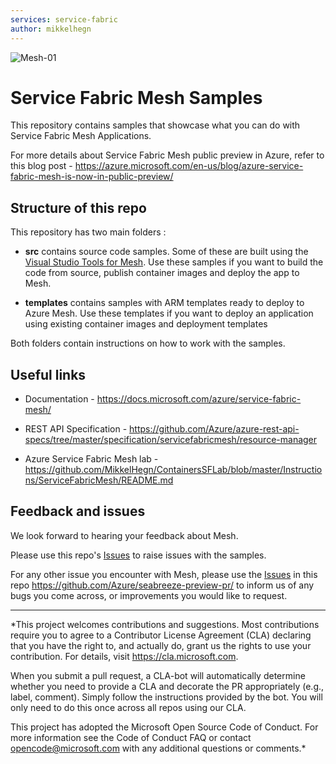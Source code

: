 ```yaml
---
services: service-fabric
author: mikkelhegn
---
```


![Mesh-01](./media/Mesh_icon.png)

# Service Fabric Mesh Samples

This repository contains samples that showcase what you can do with Service Fabric Mesh Applications.

For more details about Service Fabric Mesh public preview in Azure, refer to this blog post - https://azure.microsoft.com/en-us/blog/azure-service-fabric-mesh-is-now-in-public-preview/

## Structure of this repo

This repository has two main folders :

- **src** contains source code samples. Some of these are built using the [Visual Studio Tools for Mesh](https://docs.microsoft.com/en-us/azure/service-fabric-mesh/service-fabric-mesh-howto-setup-developer-environment-sdk). Use these samples if you want to build the code from source, publish container images and deploy the app to Mesh.

- **templates** contains samples with ARM templates ready to deploy to Azure Mesh. Use these templates if you want to deploy an application using existing container images and deployment templates

Both folders contain instructions on how to work with the samples.

## Useful links

- Documentation - https://docs.microsoft.com/azure/service-fabric-mesh/

- REST API Specification - https://github.com/Azure/azure-rest-api-specs/tree/master/specification/servicefabricmesh/resource-manager

- Azure Service Fabric Mesh lab - https://github.com/MikkelHegn/ContainersSFLab/blob/master/Instructions/ServiceFabricMesh/README.md

## Feedback and issues

We look forward to hearing your feedback about Mesh.

Please use this repo's [Issues](https://github.com/Azure-Samples/service-fabric-mesh/issues) to raise issues with the samples.

For any other issue you encounter with Mesh, please use the [Issues](https://github.com/Azure/seabreeze-preview-pr/issues) in this repo https://github.com/Azure/seabreeze-preview-pr/ to inform us of any bugs you come across, or improvements you would like to request.

---
*This project welcomes contributions and suggestions. Most contributions require you to agree to a Contributor License Agreement (CLA) declaring that you have the right to, and actually do, grant us the rights to use your contribution. For details, visit https://cla.microsoft.com.

When you submit a pull request, a CLA-bot will automatically determine whether you need to provide a CLA and decorate the PR appropriately (e.g., label, comment). Simply follow the instructions provided by the bot. You will only need to do this once across all repos using our CLA.

This project has adopted the Microsoft Open Source Code of Conduct. For more information see the Code of Conduct FAQ or contact opencode@microsoft.com with any additional questions or comments.*
